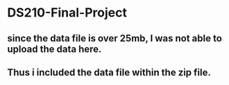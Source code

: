 # DS210-Final-Project

## since the data file is over 25mb, I was not able to upload the data here.
## Thus i included the data file within the zip file. 
